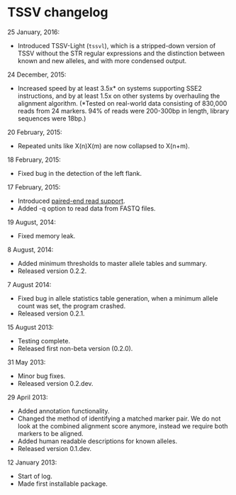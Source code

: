 # TSSV changelog

25 January, 2016:
* Introduced TSSV-Light (`tssvl`), which is a stripped-down version of TSSV
  without the STR regular expressions and the distinction between known and new
  alleles, and with more condensed output.

24 December, 2015:
* Increased speed by at least 3.5x* on systems supporting SSE2 instructions,
  and by at least 1.5x on other systems by overhauling the alignment algorithm.
  (*Tested on real-world data consisting of 830,000 reads from 24 markers.
  94% of reads were 200-300bp in length, library sequences were 18bp.)

20 February, 2015:
* Repeated units like X(n)X(m) are now collapsed to X(n+m).

18 February, 2015:
* Fixed bug in the detection of the left flank.

17 February, 2015:
* Introduced [paired-end read support](doc/paired-end.md).
* Added -q option to read data from FASTQ files.

19 August, 2014:
* Fixed memory leak.

8 August, 2014:
* Added minimum thresholds to master allele tables and summary.
* Released version 0.2.2.

7 August 2014:
* Fixed bug in allele statistics table generation, when a minimum allele count
  was set, the program crashed.
* Released version 0.2.1.

15 August 2013:
* Testing complete.
* Released first non-beta version (0.2.0).

31 May 2013:
* Minor bug fixes.
* Released version 0.2.dev.

29 April 2013:
* Added annotation functionality.
* Changed the method of identifying a matched marker pair. We do not look at
  the combined alignment score anymore, instead we require both markers to be
  aligned.
* Added human readable descriptions for known alleles.
* Released version 0.1.dev.

12 January 2013:
* Start of log.
* Made first installable package.
